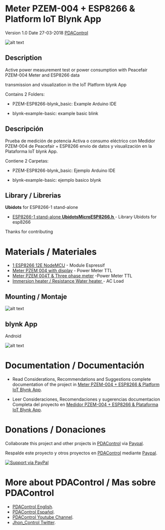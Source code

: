 # Meter PZEM-004 + ESP8266 & Platform IoT Blynk App

Version 1.0   Date 27-03-2018   [PDAControl](http://pdacontrolen.com)

![alt text](http://pdacontroles.com/wp-content/uploads/2018/03/Basic-Blynk-PZEM-004_part1-1024x576.png "ESP-blynk")

## Description

Active power measurement test or power consumption with Peacefair PZEM-004 Meter and ESP8266 data 

transmission and visualization in the IoT Platform blynk App

Contains 2 Folders:

* PZEM-ESP8266-blynk_basic:  Example Arduino IDE 

* blynk-example-basic: example basic blink


## Descripción

Prueba de medición de potencia Activa o consumo eléctrico con Medidor PZEM-004 de Peacefair + ESP8266 envio de datos y visualización en la Plataforma IoT blynk App.

Contiene 2 Carpetas:

* PZEM-ESP8266-blynk_basic:  Ejemplo Arduino IDE

* blynk-example-basic: ejemplo basico blynk


## Library / Librerias


**Ubidots** for ESP8266-1 stand-alone

 * [ESP8266-1 stand-alone  **UbidotsMicroESP8266.h**  ](https://github.com/ubidots/ubidots-esp8266) - Library Ubidots for esp8266

Thanks for contributing 


# Materials / Materiales

* [1 ESP8266 12E NodeMCU](http://s.click.aliexpress.com/e/b6QNZfy) - Module Espressif
* [Meter PZEM 004 with display](http://s.click.aliexpress.com/e/YNVrZjq) - Power Meter TTL
* [Meter PZEM 004T & Three phase meter](http://s.click.aliexpress.com/e/uBunmAm) -Power Meter TTL
* [Immersion heater / Resistance Water heater ](http://s.click.aliexpress.com/e/b6iIYZ3) - AC Load



## Mounting / Montaje
![alt text](http://pdacontroles.com/wp-content/uploads/2018/03/media_vista_blynk.jpg "mounting")


## blynk App

Android

![alt text](http://pdacontroles.com/wp-content/uploads/2018/03/runtime-640x1024.png "dashboard")




# Documentation / Documentación 
* Read Considerations, Recommendations and Suggestions complete documentation of the project in [Meter PZEM-004 + ESP8266 & Platform IoT Blynk App](http://pdacontrolen.com/meter-pzem-004-esp8266-platform-iot-blynk-app/). 

* Leer Consideraciones, Recomendaciones y sugerencias documentacion Completa del proyecto en  [Medidor PZEM-004 + ESP8266 & Plataforma IoT Blynk App](http://pdacontroles.com/medidor-pzem-004-esp8266-plataforma-iot-blynk-app/).

# Donations / Donaciones 
Collaborate this project and other projects in [PDAControl](http://pdacontrolen.com)  via [Paypal](https://www.paypal.me/pdacontrol). 

Respalde este proyecto y otros proyectos en [PDAControl](http://pdacontrolen.com)  mediante [Paypal](https://www.paypal.me/pdacontrol).

[![Support via PayPal](https://cdn.rawgit.com/twolfson/paypal-github-button/1.0.0/dist/button.svg)](https://www.paypal.me/pdacontrol)

# More about PDAControl / Mas sobre PDAControl
* [PDAControl English](http://pdacontrolen.com). 
* [PDAControl Español](http://pdacontroles.com). 
* [PDAControl Youtube Channel](https://www.youtube.com/channel/UCv1D6zrC0ZL0PSgM6tdEpPg/videos). 
* [Jhon_Control Twitter](https://twitter.com/Jhon_Control). 

